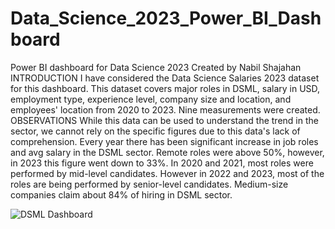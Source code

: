 # Data_Science_2023_Power_BI_Dashboard
Power BI dashboard for Data Science 2023
Created by Nabil Shajahan
INTRODUCTION
I have considered the Data Science Salaries 2023 dataset for this dashboard. This dataset covers major roles in DSML, salary in USD, employment type, experience level, company size and location, and employees' location from 2020 to 2023. Nine measurements were created.
OBSERVATIONS
While this data can be used to understand the trend in the sector, we cannot rely on the specific figures due to this data's lack of comprehension.
Every year there has been significant increase in job roles and avg salary in the DSML sector.
Remote roles were above 50%, however, in 2023 this figure went down to 33%.
In 2020 and 2021, most roles were performed by mid-level candidates. However in 2022 and 2023, most of the roles are being performed by senior-level candidates.
 Medium-size companies claim about 84% of hiring in DSML sector.

 ![DSML Dashboard](https://github.com/user-attachments/assets/8167c05f-a16d-494a-9cc0-d5445242ed26)
